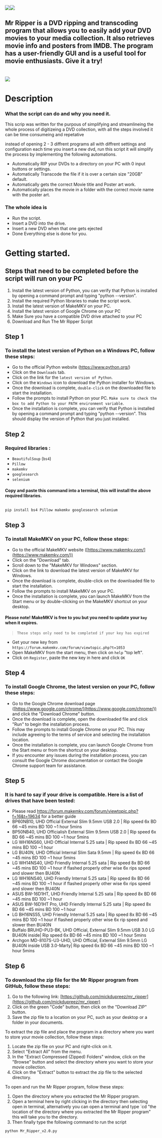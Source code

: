 
  

# ![](https://i.imgur.com/kle7CYE.jpeg)![](https://img.shields.io/github/last-commit/mickdupreez/mr_ripper?style=for-the-badge)

  

  

## Mr Ripper is a DVD ripping and transcoding program that allows you to easily add your DVD movies to your media collection. It also retrieves movie info and posters from IMDB. The program has a user-friendly GUI and is a useful tool for movie enthusiasts. Give it a try!

  

  

  

# ![](https://i.imgur.com/4npssPG.jpeg)
# Description
### What the script can do and why you need it. 
This scrip was written for the purpous of simplifying and streamlineing the whole process of digitizeing a DVD collection, with all the steps involved it can be time consumeing and repetative

instead of opening 2 - 3 diffrent programs all with diffrent settings and configuration each time you insert a new dvd, run this script it will simplify the process by implementing the following automations.
- Automatically RIP your DVDs to a directory on your PC with 0 input buttons or settings.
- Automatically Transcode the file if it is over a certain size "20GB" default.
- Automatically gets the correct Movie title and Poster art work.
- Automatically places the movie in a folder with the correct movie name with the poster art.
### The whole idea is
- Run the script.
- Insert a DVD into the drive.
- Insert a new DVD when that one gets ejected
- Done
Everything else is done for you.
# Getting started.
## Steps that need to be completed before the script will run on your PC

 1. Install the latest version of Python,  you can verify that Python is installed by opening a command prompt and typing "python --version".
 2. Install the required Python libraries to make the script work.
 3. Install the latest version of MakeMKV on your PC.
 4. Install the latest version of Google Chrome on your PC
 5. Make Sure you have a compatible DVD drive attached to your PC
 6. Download and Run The Mr Ripper Script


## Step 1
  ### To install the latest version of Python on a Windows PC, follow these steps:
-   Go to the official Python website (https://www.python.org/)
-   Click on the `Downloads` tab.
-   Click on the link for the `latest version of Python`.
-   Click on the `Windows` icon to download the Python installer for Windows.
-   Once the download is complete, `double-click` on the downloaded file to start the installation.
-   Follow the prompts to install Python on your PC. `Make sure to check the box to add Python to your PATH environment variable`.
-   Once the installation is complete, you can verify that Python is installed by opening a command prompt and typing "python --version". This should display the version of Python that you just installed.

## Step 2
### Required libraries :

-   `BeautifulSoup` (`bs4`)
-   `Pillow`
-   `makemkv`
-   `googlesearch`
-   `selenium`

#### Copy and paste this command into a terminal, this will install the above required libraries.
```bash

pip install bs4 Pillow makemkv googlesearch selenium

```

## Step 3
### To install MakeMKV on your PC, follow these steps:

- Go to the official MakeMKV website ([https://www.makemkv.com/](https://www.makemkv.com/))
- Click on the "Download" tab.
- Scroll down to the "MakeMKV for Windows" section.
- Click on the link to download the latest version of MakeMKV for Windows.
- Once the download is complete, double-click on the downloaded file to start the installation.
- Follow the prompts to install MakeMKV on your PC.
- Once the installation is complete, you can launch MakeMKV from the Start menu or by double-clicking on the MakeMKV shortcut on your desktop.
#### Please note! MakeMKV is free to you but you need to update your `key` when it expires.

> `These steps only need to be completed if your key has expired`

-  Get your new key from `https://forum.makemkv.com/forum/viewtopic.php?t=1053`
- Open MakeMKV from the start menu, then click on `help` "top left".
- Click on `Register`, paste the new key in here and click `OK`

## Step 4
### To install Google Chrome, the latest version on your PC, follow these steps:

-  Go to the Google Chrome download page ([https://www.google.com/chrome/](https://www.google.com/chrome/)) and click the "Download Chrome" button.
-  Once the download is complete, open the downloaded file and click "Run" to begin the installation process.
-  Follow the prompts to install Google Chrome on your PC. This may include agreeing to the terms of service and selecting the installation location.
-  Once the installation is complete, you can launch Google Chrome from the Start menu or from the shortcut on your desktop.
-  If you encounter any issues during the installation process, you can consult the Google Chrome documentation or contact the Google Chrome support team for assistance.

## Step 5
### It is hard to say if your drive is compatible. Here is a list of drives that have been tested:
-  Please read https://forum.makemkv.com/forum/viewtopic.php?f=16&t=19634 for a better guide
-  BP60NB10, UHD Official External Slim 9.5mm USB 2.0 | Rip speed 6x BD 66 ~45 mins BD 100 ~1 hour 5mins  
-  BP50NB40, UHD Officialish External Slim 9.5mm USB 2.0 | Rip speed 6x BD 66 ~45 mins BD 100 ~1 hour 5mins  
-  LG WH16NS60, UHD Official Internal 5.25 sata | Rip speed 8x BD 66 ~45 mins BD 100 ~1 hour  
-  LG BU40N, UHD Official Internal Slim Sata 9.5mm | Rip speed 6x BD 66 ~45 mins BD 100 ~1 hour 5mins  
-  LG WH14NS40, UHD Friendly Internal 5.25 sata | Rip speed 8x BD 66 ~45 mins BD 100 ~1 hour if flashed properly other wise 6x rips speed and slower then BU40N  
-  LG WH16NS40, UHD Friendly Internal 5.25 sata | Rip speed 8x BD 66 ~45 mins BD 100 ~1 hour if flashed properly other wise 6x rips speed and slower then BU40N  
-  ASUS BW-16D1HT, UHD Friendly Internal 5.25 sata | Rip speed 8x BD 66 ~45 mins BD 100 ~1 hour  
-  ASUS BW-16D1HT Pro, UHD Friendly Internal 5.25 sata | Rip speed 8x BD 66 ~45 mins BD 100 ~1 hour  
-  LG BH16NS55, UHD Friendly Internal 5.25 sata | Rip speed 8x BD 66 ~45 mins BD 100 ~1 hour if flashed properly other wise 6x rip speed and slower then BU40N  
-  Buffalo BRUHD-PU3-BK, UHD Official, External Slim 9.5mm USB 3.0 LG BU40N inside| Rip speed 6x BD 66 ~45 mins BD 100 ~1 hour 5mins  
-  Archgon MD-8107S-U3-UHD, UHD Official, External Slim 9.5mm LG BU40N inside USB 3.0-Marty| Rip speed 6x BD 66 ~45 mins BD 100 ~1 hour 5mins

## Step 6

### To download the zip file for the Mr Ripper program from GitHub, follow these steps:

1.  Go to the following link: [https://github.com/mickdupreez/mr_ripper](https://github.com/mickdupreez/mr_ripper)
2.  Click on the green "Code" button, then click on the "Download ZIP" button.
3.  Save the zip file to a location on your PC, such as your desktop or a folder in your documents.

To extract the zip file and place the program in a directory where you want to store your movie collection, follow these steps:

1.  Locate the zip file on your PC and right-click on it.
2.  Select "Extract All" from the menu.
3.  In the "Extract Compressed (Zipped) Folders" window, click on the "Browse" button and select the directory where you want to store your movie collection.
4.  Click on the "Extract" button to extract the zip file to the selected directory.

To open and run the Mr Ripper program, follow these steps:

1.  Open the directory where you extracted the Mr Ripper program. 
2.  Open a terminal here by right clicking in the directory then selecting open in terminal, alternatively you can open a terminal and type `cd "the location of the directory where you extracted the Mr Ripper program" this will take you to the directory.
3. Then finally type the following command to run the script

```bash
python Mr_Ripper_v2.0.py
```

